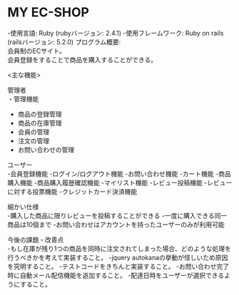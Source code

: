 # MY EC-SHOP
-使用言語: Ruby (rubyバージョン: 2.4.1)
-使用フレームワーク: Ruby on rails (railsバージョン: 5.2.0)
プログラム概要: <br>
  会員制のECサイト。<br>
  会員登録をすることで商品を購入することができる。<br>

<主な機能><br>

管理者<br>
・管理機能<br>
  - 商品の登録管理
  - 商品の在庫管理
  - 会員の管理
  - 注文の管理
  - お問い合わせの管理

ユーザー<br>
-会員登録機能
-ログイン/ログアウト機能
-お問い合わせ機能
-カート機能
-商品購入機能
-商品購入履歴確認機能
-マイリスト機能
-レビュー投稿機能
-レビューに対する投票機能
-クレジットカード決済機能

細かい仕様<br>
-購入した商品に限りレビューを投稿することができる
-一度に購入できる同一商品は10個まで
-お問い合わせはアカウントを持ったユーザーのみが利用可能


今後の課題・改善点<br>
-もし在庫が残り1つの商品を同時に注文されてしまった場合、どのような処理を行うべきかを考えて実装すること。
-jquery autokanaの挙動が怪しいため原因を究明すること。
-テストコードをきちんと実装すること。
-お問い合わせ完了時に自動メール配信機能を追加すること。
-配達日時をユーザーが選択できるようにすること。
